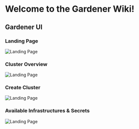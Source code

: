 # Welcome to the Gardener Wiki!

## Gardener UI
### Landing Page
![Landing Page](https://github.com/gardener/documentation/blob/master/images/GitHub_1_Landing.png?raw=true)

### Cluster Overview
![Landing Page](https://github.com/gardener/documentation/blob/master/images/GitHub_2_Clusters.png?raw=true)

### Create Cluster
![Landing Page](https://github.com/gardener/documentation/blob/master/images/GitHub_3_Create.png?raw=true)

### Available Infrastructures & Secrets
![Landing Page](https://github.com/gardener/documentation/blob/master/images/GitHub_4_Secrets.png?raw=true)